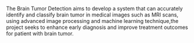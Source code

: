 The Brain Tumor Detection aims to develop a system that can accurately identify and classify brain tumor in medical images such as MRI scans, using advanced image processing and machine learning technique,the project seeks to enhance early diagnosis and improve treatment outcomes for patient with brain tumor.

